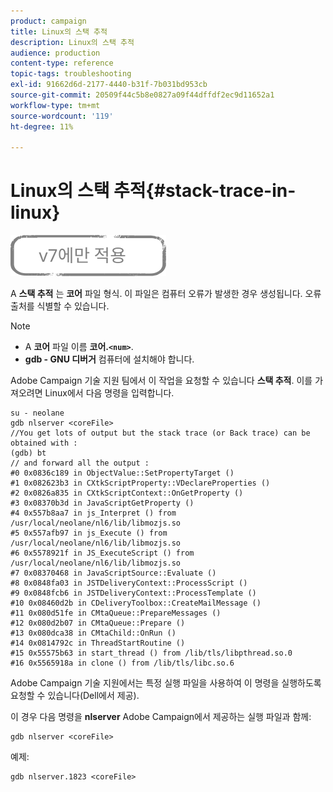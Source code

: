 ```yaml
---
product: campaign
title: Linux의 스택 추적
description: Linux의 스택 추적
audience: production
content-type: reference
topic-tags: troubleshooting
exl-id: 91662d6d-2177-4440-b31f-7b031bd953cb
source-git-commit: 20509f44c5b8e0827a09f44dffdf2ec9d11652a1
workflow-type: tm+mt
source-wordcount: '119'
ht-degree: 11%

---
```


# Linux의 스택 추적{#stack-trace-in-linux}

![](../../assets/v7-only.svg)

A **스택 추적** 는 **코어** 파일 형식. 이 파일은 컴퓨터 오류가 발생한 경우 생성됩니다. 오류 출처를 식별할 수 있습니다.

>[!NOTE]
>
>* A **코어** 파일 이름 **코어.`<num>`**.
>* **gdb - GNU 디버거** 컴퓨터에 설치해야 합니다.

>


Adobe Campaign 기술 지원 팀에서 이 작업을 요청할 수 있습니다 **스택 추적**. 이를 가져오려면 Linux에서 다음 명령을 입력합니다.

```
su - neolane
gdb nlserver <coreFile>
//You get lots of output but the stack trace (or Back trace) can be obtained with : 
(gdb) bt
// and forward all the output : 
#0 0x0836c189 in ObjectValue::SetPropertyTarget ()
#1 0x082623b3 in CXtkScriptProperty::VDeclareProperties ()
#2 0x0826a835 in CXtkScriptContext::OnGetProperty ()
#3 0x08370b3d in JavaScriptGetProperty ()
#4 0x557b8aa7 in js_Interpret () from /usr/local/neolane/nl6/lib/libmozjs.so
#5 0x557afb97 in js_Execute () from /usr/local/neolane/nl6/lib/libmozjs.so
#6 0x5578921f in JS_ExecuteScript () from /usr/local/neolane/nl6/lib/libmozjs.so
#7 0x08370468 in JavaScriptSource::Evaluate ()
#8 0x0848fa03 in JSTDeliveryContext::ProcessScript ()
#9 0x0848fcb6 in JSTDeliveryContext::ProcessTemplate ()
#10 0x08460d2b in CDeliveryToolbox::CreateMailMessage ()
#11 0x080d51fe in CMtaQueue::PrepareMessages ()
#12 0x080d2b07 in CMtaQueue::Prepare ()
#13 0x080dca38 in CMtaChild::OnRun ()
#14 0x0814792c in ThreadStartRoutine ()
#15 0x55575b63 in start_thread () from /lib/tls/libpthread.so.0
#16 0x5565918a in clone () from /lib/tls/libc.so.6
```

Adobe Campaign 기술 지원에서는 특정 실행 파일을 사용하여 이 명령을 실행하도록 요청할 수 있습니다(Dell에서 제공).

이 경우 다음 명령을 **nlserver** Adobe Campaign에서 제공하는 실행 파일과 함께:

```
gdb nlserver <coreFile>
```

예제:

```
gdb nlserver.1823 <coreFile>
```
